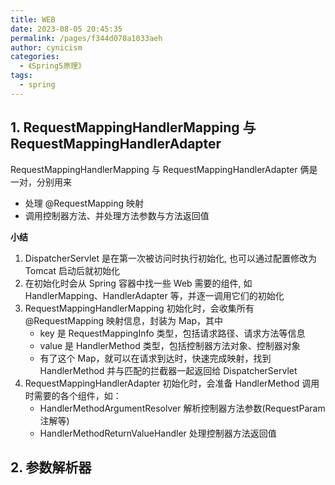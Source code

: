 ```yaml
---
title: WEB
date: 2023-08-05 20:45:35
permalink: /pages/f344d070a1033aeh
author: cynicism
categories:
  - 《Spring5原理》
tags:
  - spring
---
```

## 1. RequestMappingHandlerMapping 与 RequestMappingHandlerAdapter
RequestMappingHandlerMapping 与 RequestMappingHandlerAdapter 俩是一对，分别用来
* 处理 @RequestMapping 映射
* 调用控制器方法、并处理方法参数与方法返回值

**小结**
1. DispatcherServlet 是在第一次被访问时执行初始化, 也可以通过配置修改为 Tomcat 启动后就初始化
2. 在初始化时会从 Spring 容器中找一些 Web 需要的组件, 如 HandlerMapping、HandlerAdapter 等，并逐一调用它们的初始化
3. RequestMappingHandlerMapping 初始化时，会收集所有 @RequestMapping 映射信息，封装为 Map，其中
   * key 是 RequestMappingInfo 类型，包括请求路径、请求方法等信息
   * value 是 HandlerMethod 类型，包括控制器方法对象、控制器对象
   * 有了这个 Map，就可以在请求到达时，快速完成映射，找到 HandlerMethod 并与匹配的拦截器一起返回给 DispatcherServlet
4. RequestMappingHandlerAdapter 初始化时，会准备 HandlerMethod 调用时需要的各个组件，如：
   * HandlerMethodArgumentResolver 解析控制器方法参数(RequestParam注解等)
   * HandlerMethodReturnValueHandler 处理控制器方法返回值

## 2. 参数解析器
